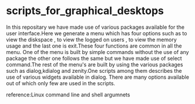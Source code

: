 # scripts_for_graphical_desktops
In this repositary we have made use of various packages available for the user interface.Here we generate a menu which has four options
such as to view the diskspace , to view the logged on users , to view the memory usage and the last one is exit.These four functions are 
common in all the menu.
One of the menu is built by simple commands without the use of any package the other one follows the same but we have made use of select 
command.The rest of the menu's are built by using the various packages such as dialog,kdialog and zenity.One scripts among them describes the 
use of various widgets available in dialog.
There are many options available out of which only few are used in the scripts.

reference:Linux command line and shell argumnets
